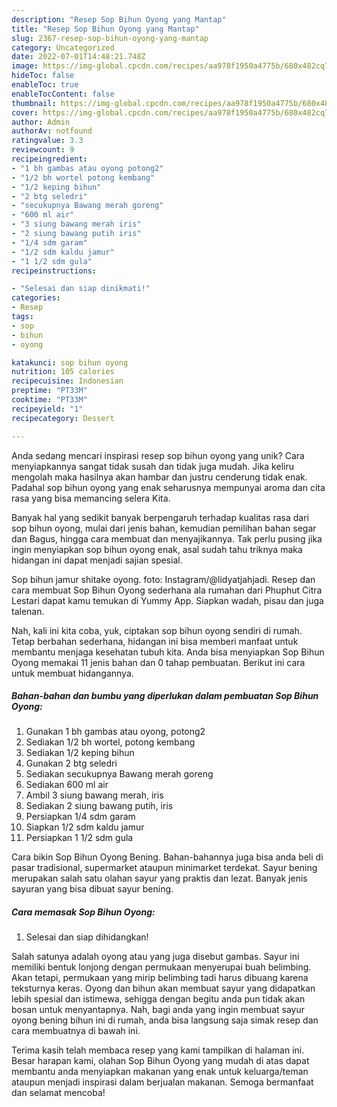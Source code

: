```yaml
---
description: "Resep Sop Bihun Oyong yang Mantap"
title: "Resep Sop Bihun Oyong yang Mantap"
slug: 2367-resep-sop-bihun-oyong-yang-mantap
category: Uncategorized
date: 2022-07-01T14:48:21.748Z
image: https://img-global.cpcdn.com/recipes/aa978f1950a4775b/680x482cq70/sop-bihun-oyong-foto-resep-utama.jpg
hideToc: false
enableToc: true
enableTocContent: false
thumbnail: https://img-global.cpcdn.com/recipes/aa978f1950a4775b/680x482cq70/sop-bihun-oyong-foto-resep-utama.jpg
cover: https://img-global.cpcdn.com/recipes/aa978f1950a4775b/680x482cq70/sop-bihun-oyong-foto-resep-utama.jpg
author: Admin
authorAv: notfound
ratingvalue: 3.3
reviewcount: 9
recipeingredient:
- "1 bh gambas atau oyong potong2"
- "1/2 bh wortel potong kembang"
- "1/2 keping bihun"
- "2 btg seledri"
- "secukupnya Bawang merah goreng"
- "600 ml air"
- "3 siung bawang merah iris"
- "2 siung bawang putih iris"
- "1/4 sdm garam"
- "1/2 sdm kaldu jamur"
- "1 1/2 sdm gula"
recipeinstructions:

- "Selesai dan siap dinikmati!"
categories:
- Resep
tags:
- sop
- bihun
- oyong

katakunci: sop bihun oyong 
nutrition: 105 calories
recipecuisine: Indonesian
preptime: "PT33M"
cooktime: "PT33M"
recipeyield: "1"
recipecategory: Dessert

---
```





Anda sedang mencari inspirasi resep sop bihun oyong yang unik? Cara menyiapkannya sangat tidak susah dan tidak juga mudah. Jika keliru mengolah maka hasilnya akan hambar dan justru cenderung tidak enak. Padahal sop bihun oyong yang enak seharusnya mempunyai aroma dan cita rasa yang bisa memancing selera Kita.





Banyak hal yang sedikit banyak berpengaruh terhadap kualitas rasa dari sop bihun oyong, mulai dari jenis bahan, kemudian pemilihan bahan segar dan Bagus, hingga cara membuat dan menyajikannya. Tak perlu pusing jika ingin menyiapkan sop bihun oyong enak,      asal sudah tahu triknya maka hidangan ini dapat menjadi sajian spesial.














Sop bihun jamur shitake oyong. foto: Instagram/@lidyatjahjadi. Resep dan cara membuat Sop Bihun Oyong sederhana ala rumahan dari Phuphut Citra Lestari dapat kamu temukan di Yummy App. Siapkan wadah, pisau dan juga talenan.






Nah, kali ini kita coba, yuk, ciptakan sop bihun oyong sendiri di rumah. Tetap berbahan sederhana, hidangan ini bisa memberi manfaat untuk membantu menjaga kesehatan tubuh kita. Anda bisa menyiapkan Sop Bihun Oyong memakai 11 jenis bahan dan 0 tahap pembuatan. Berikut ini cara untuk membuat hidangannya.

<!--inarticleads1-->

##### Bahan-bahan dan bumbu yang diperlukan dalam pembuatan Sop Bihun Oyong:

1. Gunakan 1 bh gambas atau oyong, potong2
1. Sediakan 1/2 bh wortel, potong kembang
1. Sediakan 1/2 keping bihun
1. Gunakan 2 btg seledri
1. Sediakan secukupnya Bawang merah goreng
1. Sediakan 600 ml air
1. Ambil 3 siung bawang merah, iris
1. Sediakan 2 siung bawang putih, iris
1. Persiapkan 1/4 sdm garam
1. Siapkan 1/2 sdm kaldu jamur
1. Persiapkan 1 1/2 sdm gula


Cara bikin Sop Bihun Oyong Bening. Bahan-bahannya juga bisa anda beli di pasar tradisional, supermarket ataupun minimarket terdekat. Sayur bening merupakan salah satu olahan sayur yang praktis dan lezat. Banyak jenis sayuran yang bisa dibuat sayur bening. 

<!--inarticleads2-->

##### Cara memasak Sop Bihun Oyong:


1. Selesai dan siap dihidangkan!

Salah satunya adalah oyong atau yang juga disebut gambas. Sayur ini memiliki bentuk lonjong dengan permukaan menyerupai buah belimbing. Akan tetapi, permukaan yang mirip belimbing tadi harus dibuang karena teksturnya keras. Oyong dan bihun akan membuat sayur yang didapatkan lebih spesial dan istimewa, sehigga dengan begitu anda pun tidak akan bosan untuk menyantapnya. Nah, bagi anda yang ingin membuat sayur oyong bening bihun ini di rumah, anda bisa langsung saja simak resep dan cara membuatnya di bawah ini. 

Terima kasih telah membaca resep yang kami tampilkan di halaman ini. Besar harapan kami, olahan Sop Bihun Oyong yang mudah di atas dapat membantu anda menyiapkan makanan yang enak untuk keluarga/teman ataupun menjadi inspirasi dalam berjualan makanan. Semoga bermanfaat dan selamat mencoba!
